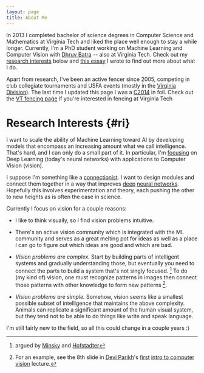 ```yaml
---
layout: page
title: About Me
---
```


In 2013 I completed bachelor of science degrees in Computer Science and Mathematics
at Virginia Tech and liked the place well enough to stay a while longer.
Currently, I'm a PhD student working on Machine Learning and Computer Vision with
[Dhruv Batra][dhruv_page] -- also at Virginia Tech.
Check out my [research interests](#ri) below and [this essay](/2015/03/15/whyai/)
I wrote to find out more about what I do.

[dhruv_page]: https://filebox.ece.vt.edu/~dbatra/

Apart from research, I've been an active fencer since 2005, competing in
club collegiate tournaments and USFA events (mostly in the
[Virginia Division][vadiv]). The last time I updated this
page I was a [C2014][ratings] in foil. Check out the
[VT fencing page][vtfencing] if you're interested in
fencing at Virginia Tech

[vadiv]: http://va-usfa.com/
[ratings]: http://en.wikipedia.org/wiki/United_States_Fencing_Association#Ratings
[vtfencing]: http://www.fencing.org.vt.edu/


Research Interests {#ri}
==================

I want to scale the ability of Machine Learning toward AI by developing models
that encompass an increasing amount what we call intelligence. That's hard,
and I can only do a small part of it. In particular, I'm
[focusing](https://www.youtube.com/watch?v=KWNBzAgAiMc) on Deep Learning
(today's neural networks) with applications to Computer Vision (vision).

I suppose I'm something like a [connectionist](http://en.wikipedia.org/wiki/Connectionism).
I want to design modules and connect them together in a way that improves
[deep](http://en.wikipedia.org/wiki/Deep_learning)
[neural networks](http://en.wikipedia.org/wiki/Artificial_neural_network).
Hopefully this involves experimentation and theory, each pushing the other
to new heights as is often the case in science.


Currently I focus on vision for a couple reasons:

* I like to think visually, so I find vision problems intuitive.

* There's an active vision community which is integrated with the ML community
and serves as a great melting pot for ideas as well as a place I can go
to figure out which ideas are good and which are bad.

* _Vision problems are complex._ Start by building parts of intelligent
systems and gradually understanding those, but eventually you need to connect
the parts to build a system that's not singly focused. [^parts]
To do (my kind of) vision, one must recognize patterns in images then connect
those patterns with other knowledge to form new patterns [^complex_vision].

* _Vision problems are simple._ Somehow, vision seems like a smallest
possible subset of intelligence that maintains the above complexity.
Animals can replicate a significant amount of the human visual system, but
they tend not to be able to do things like write and speak language.

I'm still fairly new to the field, so all this could change in a couple years :)

[^parts]: argued by [Minsky](http://en.wikipedia.org/wiki/Society_of_Mind) and [Hofstadter](http://en.wikipedia.org/wiki/G%C3%B6del,_Escher,_Bach)

[^complex_vision]: For an example, see the 8th slide in
    [Devi Parikh][devi_page]'s [first][cv_lecture1]
    [intro to computer vision][cv_intro_course] lecture.

[devi_page]: https://filebox.ece.vt.edu/~parikh/
[cv_lecture1]: https://filebox.ece.vt.edu/~F13ECE5554/lectures/parikh_lecture1_intro.pptx
[cv_intro_course]: https://filebox.ece.vt.edu/~F13ECE5554/
